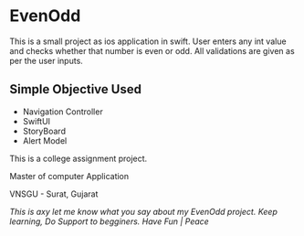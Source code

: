 # EvenOdd

This is a small project as ios application in swift.
User enters any int value and checks whether that number is even or odd.
All validations are given as per the user inputs.

## Simple Objective Used
* Navigation Controller
* SwiftUI
* StoryBoard
* Alert Model

This is a college assignment project.

Master of computer Application

VNSGU - Surat, Gujarat

_This is axy let me know what you say about my EvenOdd project._
_Keep learning, Do Support to begginers._
_Have Fun | Peace_
